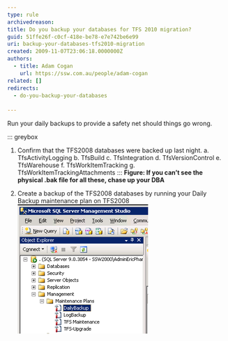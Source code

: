 ```yaml
---
type: rule
archivedreason: 
title: Do you backup your databases for TFS 2010 migration?
guid: 51ffe26f-c0cf-418e-be78-e7e742be6e99
uri: backup-your-databases-tfs2010-migration
created: 2009-11-07T23:06:18.0000000Z
authors: 
  - title: Adam Cogan
    url: https://ssw.com.au/people/adam-cogan
related: []
redirects: 
  - do-you-backup-your-databases

---
```


Run your daily backups to provide a safety net should things go wrong.

<!--endintro-->

::: greybox
1. Confirm that the TFS2008 databases were backed up last night. 
a. TfsActivityLogging
b. TfsBuild
c. TfsIntegration
d. TfsVersionControl
e. TfsWarehouse 
f. TfsWorkItemTracking
g. TfsWorkItemTrackingAttachments
:::
**Figure: If you can’t see the physical .bak file for all these, chase up your DBA**

2. Create a backup of the TFS2008 databases by running your Daily Backup maintenance plan on TFS2008 
![Figure: Before starting, kick off the daily backups](RunDailyBackup.png)
